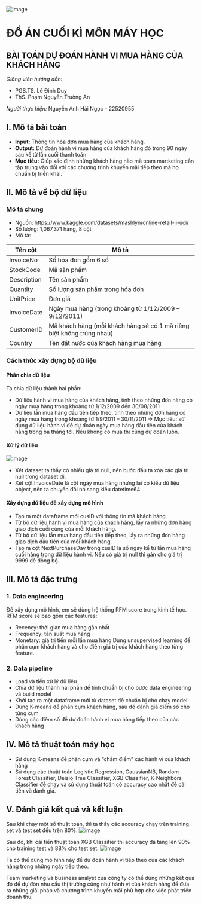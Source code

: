 ![image](https://github.com/Esthercute/CS114.O11-22520955/assets/87257260/96a61d05-ef03-49fd-be83-7ae16c02ff56)

# ĐỒ ÁN CUỐI KÌ MÔN MÁY HỌC
## BÀI TOÁN DỰ  ĐOÁN HÀNH VI MUA HÀNG CỦA KHÁCH HÀNG

*Giảng viên hướng dẫn:*
- PGS.TS. Lê Đình Duy
- ThS. Phạm Nguyễn Trường An

*Người thực hiện:*
Nguyễn Anh Hải Ngọc – 22520955

## I. Mô tả bài toán
- **Input:** Thông tin hóa đơn mua hàng của khách hàng.
- **Output:** Dự đoán hành vi mua hàng của khách hàng đó trong 90 ngày sau kể từ lần cuối thanh toán
- **Mục tiêu:** Giúp xác định những khách hàng nào mà team martketing cần tập trung vào đối với các chương trình khuyến mãi tiếp theo mà họ chuẩn bị triển khai.

## II. Mô tả về bộ dữ liệu
### Mô tả chung
- Nguồn: https://www.kaggle.com/datasets/mashlyn/online-retail-ii-uci/
- Số lượng: 1,067,371 hàng, 8 cột
- Mô tả:

| Tên cột      | Mô tả     |
|--------------|-----------|
| InvoiceNo | Số hóa đơn gồm 6 số      |
| StockCode      |  Mã sản phẩm  |
| Description      | Tên sản phẩm  |
| Quantity      |  Số lượng sản phẩm trong hóa đơn  |
| UnitPrice      | Đơn giá  |
| InvoiceDate      | Ngày mua hàng (trong khoảng từ 1/12/2009 – 9/12/2011)  |
| CustomerID      | Mã khách hàng (mỗi khách hàng sẽ có 1 mã riêng biệt không trùng nhau) |
| Country    | Tên đất nước của khách hàng mua hàng |

### Cách thức xây dựng bộ dữ liệu
#### Phân chia dữ liệu
Ta chia dữ liệu thành hai phần:
- Dữ liệu hành vi mua hàng của khách hàng, tính theo những đơn hàng có ngày mua hàng trong khoảng từ 1/12/2009 đến 30/08/2011
- Dữ liệu lần mua hàng đầu tiên tiếp theo, tính theo những đơn hàng có ngày mua hàng trong khoảng từ 1/9/2011 – 30/11/2011
-> Mục tiêu: sử dụng dữ liệu hành vi để dự đoán ngày mua hàng đầu tiên của khách hàng trong ba tháng tới. Nếu không có mua thì cũng dự đoán luôn.

#### Xử lý dữ liệu

![image](https://github.com/Esthercute/CS114.O11-22520955/assets/87257260/1620ac40-1e40-482f-b5ff-509efa24d57f)
- Xét dataset ta thấy có nhiều giá trị null, nên bước đầu ta xóa các giá trị null trong dataset đi.
- Xét cột InvoiceDate là cột ngày mua hàng nhưng lại có kiểu dữ liệu object, nên ta chuyển đổi nó sang kiểu datetime64

#### Xây dựng dữ liệu để xây dựng mô hình
- Tạo ra một dataframe mới cusID với thông tin mã khách hàng
- Từ bộ dữ liệu hành vi mua hàng của khách hàng, lấy ra những đơn hàng giao dịch cuối cùng của mỗi khách hàng.
- Từ bộ dữ liệu lần mua hàng đầu tiên tiếp theo, lấy ra những đơn hàng giao dịch đầu tiên của mỗi khách hàng.
- Tạo ra cột NextPurchaseDay trong cusID là số ngày kể từ lần mua hàng cuối hàng trong dữ liệu hành vi. Nếu có giá trị null thì gán cho giá trị 9999 để đồng bộ.

## III. Mô tả đặc trưng
### 1. Data engineering
Để xây dựng mô hình, em sẽ dùng hệ thống RFM score trong kinh tế học.
RFM score sẽ bao gồm các features:
-	Recency: thời gian mua hàng gần nhất
-	Frequency: tần suất mua hàng
-	Monetary: giá trị tiền mỗi lần mua hàng
Dùng unsupervised learning để phân cụm khách hàng và cho điểm giá trị của khách hàng theo từng feature.

### 2. Data pipeline
- Load và tiền xử lý dữ liệu
- Chia dữ liệu thành hai phần để tính chuẩn bị cho bước data engineering và build model
- Khởi tạo ra một dataframe mới từ dataset để chuẩn bị cho chạy model
- Dùng K-means để phân cụm khách hàng, sau đó đánh giá điểm số cho từng cụm
- Dùng các điểm số để dự đoán hành vi mua hàng tiếp theo của các khách hàng

## IV. Mô tả thuật toán máy học
- Sử dụng K-means để phân cụm và “chấm điểm” các hành vi của khách hàng
- Sử dụng các thuật toán Logistic Regression, GaussianNB, Random Forest Classifier, Deisio Tree Classifier, XGB Classifier, K-Neighbors Classifier để chạy và sử dụng thuật toán có accuracy cao nhất để cải tiến và đánh giá.

## V. Đánh giá kết quả và kết luận
Sau khi chạy một số thuật toán, thì ta thấy các accuracy chạy trên training set và test set đều trên 80%.
![image](https://github.com/Esthercute/CS114.O11-22520955/assets/87257260/9c8e331c-5691-45c2-8d42-b381b9378be0)

Sau đó, khi cải tiến thuật toán XGB Classifier thì accuracy đã tăng lên 90% cho training test và 88% cho test set.
![image](https://github.com/Esthercute/CS114.O11-22520955/assets/87257260/b7ad04ed-01c8-4e5a-bb14-6718ffe09f0f)

Ta có thể dùng mô hình này để dự đoán hành vi tiếp theo của các khách hàng trong những ngày tiếp theo.

Team marketing và business analyst của công ty có thể dùng những kết quả đó để dự đón nhu cầu thị trường cũng như hành vi của khách hàng để đưa ra những giải pháp và chương trình khuyến mãi phù hợp cho việc phát triển doanh thu.
